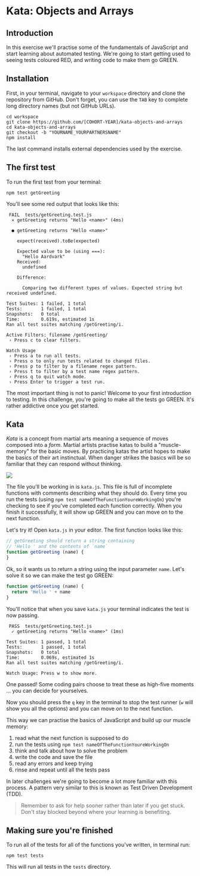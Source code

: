 # Kata: Objects and Arrays

## Introduction

In this exercise we'll practise some of the fundamentals of JavaScript and start learning about automated testing. We're going to start getting used to seeing tests coloured RED, and writing code to make them go GREEN.


## Installation

First, in your terminal, navigate to your `workspace` directory and clone the repository from GitHub. Don't forget, you can use the `TAB` key to complete long directory names (but not GitHub URLs).

```
cd workspace
git clone https://github.com/[COHORT-YEAR]/kata-objects-and-arrays
cd kata-objects-and-arrays
git checkout -b "YOURNAME_YOURPARTNERSNAME"
npm install
```

The last command installs external dependencies used by the exercise.


## The first test

To run the first test from your terminal:

```
npm test getGreeting
```

You'll see some red output that looks like this:

```
 FAIL  tests/getGreeting.test.js
  ✕ getGreeting returns "Hello <name>" (4ms)

  ● getGreeting returns "Hello <name>"

    expect(received).toBe(expected)

    Expected value to be (using ===):
      "Hello Aardvark"
    Received:
      undefined

    Difference:

      Comparing two different types of values. Expected string but received undefined.

Test Suites: 1 failed, 1 total
Tests:       1 failed, 1 total
Snapshots:   0 total
Time:        0.619s, estimated 1s
Ran all test suites matching /getGreeting/i.

Active Filters: filename /getGreeting/
 › Press c to clear filters.

Watch Usage
 › Press a to run all tests.
 › Press o to only run tests related to changed files.
 › Press p to filter by a filename regex pattern.
 › Press t to filter by a test name regex pattern.
 › Press q to quit watch mode.
 › Press Enter to trigger a test run.
```

The most important thing is not to panic! Welcome to your first introduction to testing. In this challenge, you're going to make all the tests go GREEN. It's rather addictive once you get started.


## Kata

_Kata_ is a concept from martial arts meaning a sequence of moves composed into a _form_. Martial artists practise katas to build a "muscle-memory" for the basic moves. By practicing katas the artist hopes to make the basics of their art instinctual. When danger strikes the basics will be so familiar that they can respond without thinking.

![](https://49.media.tumblr.com/10c948900ec4276131e45047bb3846a4/tumblr_n3005tWnBf1s6my4qo1_500.gif)

The file you'll be working in is `kata.js`. This file is full of incomplete functions with comments describing what they should do. Every time you run the tests (using `npm test nameOfTheFunctionYoureWorkingOn`) you're checking to see if you've completed each function correctly. When you finish it successfully, it will show up GREEN and you can move on to the next function.

Let's try it! Open `kata.js` in your editor. The first function looks like this:

```js
// getGreeting should return a string containing
// 'Hello ' and the contents of `name`
function getGreeting (name) {
}
```

Ok, so it wants us to return a string using the input parameter `name`. Let's solve it so we can make the test go GREEN:

```js
function getGreeting (name) {
  return 'Hello ' + name
}
```

You'll notice that when you save `kata.js` your terminal indicates the test is now passing.

```
 PASS  tests/getGreeting.test.js
  ✓ getGreeting returns "Hello <name>" (1ms)

Test Suites: 1 passed, 1 total
Tests:       1 passed, 1 total
Snapshots:   0 total
Time:        0.069s, estimated 1s
Ran all test suites matching /getGreeting/i.

Watch Usage: Press w to show more.
```

One passed! Some coding pairs choose to treat these as high-five moments ... you can decide for yourselves.

Now you should press the `q` key in the terminal to stop the test runner (`w` will show you all the options) and you can move on to the next function.

This way we can practise the basics of JavaScript and build up our muscle memory:

 1. read what the next function is supposed to do
 1. run the tests using `npm test nameOfTheFunctionYoureWorkingOn`
 1. think and talk about how to solve the problem
 1. write the code and save the file
 1. read any errors and keep trying
 1. rinse and repeat until all the tests pass

In later challenges we're going to become a lot more familiar with this process. A pattern very similar to this is known as Test Driven Development (TDD).

> Remember to ask for help sooner rather than later if you get stuck. Don't stay blocked beyond where your learning is benefiting.


## Making sure you're finished

To run all of the tests for all of the functions you've written, in terminal run:

```
npm test tests
```

This will run all tests in the `tests` directory.
